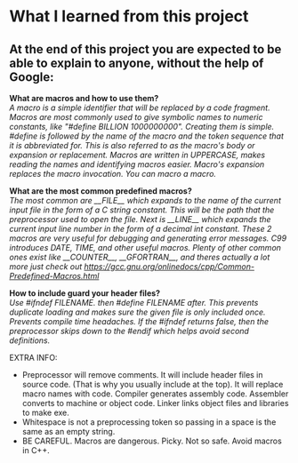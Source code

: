 # What I learned from this project  
At the end of this project you are expected to be able to explain to anyone, without the help of Google:  
---   

**What are macros and how to use them?**  
*A macro is a simple identifier that will be replaced by a code fragment. Macros are most commonly used to give symbolic names to numeric constants, like "#define BILLION 1000000000". Creating them is simple. #define is followed by the name of the macro and the token sequence that it is abbreviated for. This is also referred to as the macro's body or expansion or replacement. Macros are written in UPPERCASE, makes reading the names and identifying macros easier. Macro's expansion replaces the macro invocation. You can macro a macro.*  

**What are the most common predefined macros?**  
*The most common are \_\_FILE\_\_ which expands to the name of the current input file in the form of a C string constant. This will be the path that the preprocessor used to open the file.* 
*Next is \_\_LINE\_\_ which expands the current input line number in the form of a decimal int constant. These 2 macros are very useful for debugging and generating error messages. C99 introduces DATE, TIME, and other useful macros.* 
*Plenty of other common ones exist like \_\_COUNTER\_\_, \_\_GFORTRAN\_\_, and theres actually a lot more just check out https://gcc.gnu.org/onlinedocs/cpp/Common-Predefined-Macros.html*  

**How to include guard your header files?**  
*Use #ifndef FILENAME. then #define FILENAME after. This prevents duplicate loading and makes sure the given file is only included once. Prevents compile time headaches. If the #ifndef returns false, then the preprocessor skips down to the #endif which helps avoid second definitions.*  

EXTRA INFO:  

* Preprocessor will remove comments. It will include header files in source code. (That is why you usually include at the top). It will replace macro names with code. Compiler generates assembly code. Assembler converts to machine or object code. Linker links object files and libraries to make exe.  
* Whitespace is not a preprocessing token so passing in a space is the same as an empty string.  
* BE CAREFUL. Macros are dangerous. Picky. Not so safe. Avoid macros in C++.  

